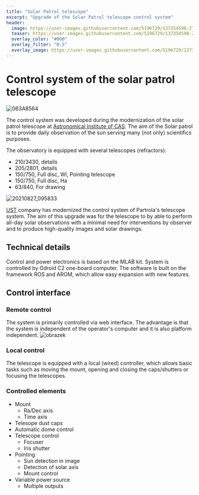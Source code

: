 ```yaml
---
title: "Solar Patrol telescope"
excerpt: "Upgrade of the Solar Patrol telescope control system"
header:
  image: https://user-images.githubusercontent.com/5196729/137354598-276ea1cb-fd52-44a2-a261-055f154d87cf.jpg
  teaser: https://user-images.githubusercontent.com/5196729/137354598-276ea1cb-fd52-44a2-a261-055f154d87cf.jpg
  overlay_color: "#000"
  overlay_filter: "0.5"
  overlay_image: https://user-images.githubusercontent.com/5196729/137354598-276ea1cb-fd52-44a2-a261-055f154d87cf.jpg
---
```



# Control system of the solar patrol telescope

![063A8564](https://user-images.githubusercontent.com/5196729/137354598-276ea1cb-fd52-44a2-a261-055f154d87cf.jpg)

The control system was developed during the modernization of the solar patrol telescope at [Astronomical Institute of CAS](http://www.asu.cas.cz/en/about/about-the-institute). The aim of the Solar patrol is to provide daily observation of the sun serving many (not only) scientifics purposes.

The observatory is equipped with several telescopes (refractors):

 * 210/3430, details
 * 205/2801, details
 * 150/750, Full disc, Wl, Pointing telescope
 * 150/750, Full disc, Ha
 * 63/840, For drawing

![20210827_095833](https://user-images.githubusercontent.com/5196729/137342953-5a7304ff-793c-4e57-895f-c33158f182ff.jpg)

[UST](ust.cz) company has modernized the control system of Partrola's telescope system. The aim of this upgrade was for the telescope to by able to perform all-day solar observations with a minimal need for interventions by observer and to produce high-quality images and solar drawings.


## Technical details
Control and power electronics is based on the MLAB kit. System is controlled by Odroid C2 one-board computer. The software is built on the framework ROS and AROM, which allow easy expansion with new features.


## Control interface

### Remote control
The system is primarily controlled via web interface. The advantage is that the system is independent of the operator's computer and it is also platform independent. 
![obrazek](https://user-images.githubusercontent.com/5196729/137350272-df36ca79-79c8-41cf-a33f-86da230990f5.png)

### Local control
The telescope is equipped with a local (wired) controller, which allows basic tasks such as moving the mount, opening and closing the caps/shutters or focusing the telescopes. 

### Controlled elements
 * Mount
   * Ra/Dec axis
   * Time axis
 * Telesope dust caps
 * Automatic dome control
 * Telescope control
   * Focuser
   * Iris shutter
 * Pointing
   * Sun detection in image
   * Detection of solar axis
   * Mount control
 * Variable power source
   * Multiple outputs
